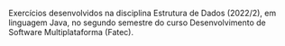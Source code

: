 Exercícios desenvolvidos na disciplina Estrutura de Dados (2022/2), em linguagem Java, no segundo semestre do curso Desenvolvimento de Software Multiplataforma (Fatec).
